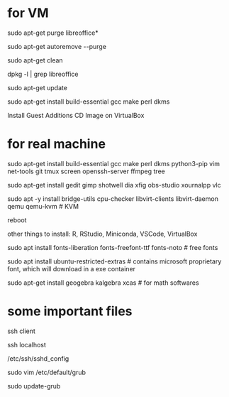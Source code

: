 # for VM

sudo apt-get purge libreoffice*

sudo apt-get autoremove --purge

sudo apt-get clean

dpkg -l | grep libreoffice

sudo apt-get update

sudo apt-get install build-essential gcc make perl dkms

Install Guest Additions CD Image on VirtualBox

# for real machine

sudo apt-get install build-essential gcc make perl dkms python3-pip vim net-tools git tmux screen openssh-server ffmpeg tree

sudo apt-get install gedit gimp shotwell dia xfig obs-studio xournalpp vlc

sudo apt -y install bridge-utils cpu-checker libvirt-clients libvirt-daemon qemu qemu-kvm # KVM

reboot

other things to install: R, RStudio, Miniconda, VSCode, VirtualBox

sudo apt install fonts-liberation fonts-freefont-ttf fonts-noto # free fonts

sudo apt install ubuntu-restricted-extras # contains microsoft proprietary font, which will download in a exe container

sudo apt-get install geogebra kalgebra xcas # for math softwares

# some important files

ssh client

ssh localhost

/etc/ssh/sshd_config


sudo vim /etc/default/grub

sudo update-grub
